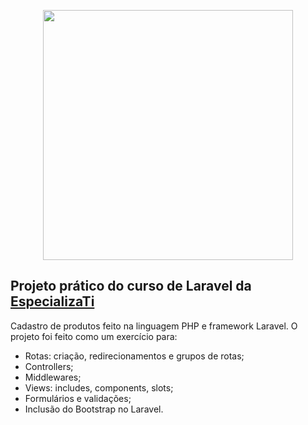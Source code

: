 <p align="center"><a href="https://laravel.com" target="_blank"><img src="https://raw.githubusercontent.com/laravel/art/master/logo-lockup/5%20SVG/2%20CMYK/1%20Full%20Color/laravel-logolockup-cmyk-red.svg" width="400"></a></p>

## Projeto prático do curso de Laravel da [EspecializaTi](https://academy.especializati.com.br/)

Cadastro de produtos feito na linguagem PHP e framework Laravel. O projeto foi feito como um exercício para:

- Rotas: criação, redirecionamentos e grupos de rotas;
- Controllers;
- Middlewares;
- Views: includes, components, slots;
- Formulários e validações;
- Inclusão do Bootstrap no Laravel.
